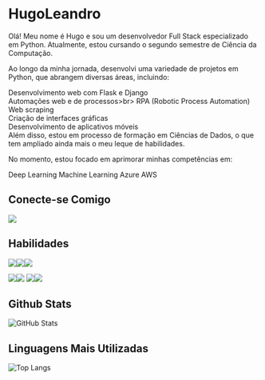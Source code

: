# HugoLeandro

Olá! Meu nome é Hugo e sou um desenvolvedor Full Stack especializado em Python. Atualmente, estou cursando o segundo semestre de Ciência da Computação.

Ao longo da minha jornada, desenvolvi uma variedade de projetos em Python, que abrangem diversas áreas, incluindo:

Desenvolvimento web com Flask e Django<br>
Automações web e de processos>br>
RPA (Robotic Process Automation)<br>
Web scraping<br>
Criação de interfaces gráficas<br>
Desenvolvimento de aplicativos móveis<br>
Além disso, estou em processo de formação em Ciências de Dados, o que tem ampliado ainda mais o meu leque de habilidades.<br>

No momento, estou focado em aprimorar minhas competências em:

Deep Learning
Machine Learning
Azure
AWS

## Conecte-se Comigo

<a href = "https://www.linkedin.com/in/hugo-leandro-85b229169/"><img src="https://img.shields.io/badge/LinkedIn-0077B5?style=for-the-badge&logo=linkedin&logoColor=white"></a>

## Habilidades

<img src="https://img.shields.io/badge/Python-14354C?style=for-the-badge&logo=python&logoColor=white" /><img src="https://img.shields.io/badge/Django-092E20?style=for-the-badge&logo=django&logoColor=white" /><img src="https://img.shields.io/badge/Flask-000000?style=for-the-badge&logo=flask&logoColor=white"  /> 

<img src="https://img.shields.io/badge/Selenium-43B02A?style=for-the-badge&logo=selenium&logoColor=white" /><img src="https://img.shields.io/badge/Kivy-009999?style=for-the-badge&logo=kivy&logoColor=white" />
<img src="https://img.shields.io/badge/Tkinter-0178BC?style=for-the-badge&logo=tkinter&logoColor=white" /><img src="https://img.shields.io/badge/PyAutoGUI-FF6F00?style=for-the-badge&logo=pyautogui&logoColor=white" />


## Github Stats

![GitHub Stats](https://github-readme-stats.vercel.app/api?username=HugoLeandro&theme=transparent&bg_color=000&border_color=30A3DC&show_icons=true&icon_color=30A3DC&title_color=E94D5F&text_color=FFF)

## Linguagens Mais Utilizadas

![Top Langs](https://github-readme-stats-git-masterrstaa-rickstaa.vercel.app/api/top-langs/?username=HugoLeandro&bg_color=000&border_color=30A3DC&title_color=E94D5F&text_color=FFF)

